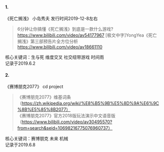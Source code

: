#### 1.
《死亡搁浅》 小岛秀夫 发行时间2019-12-8左右

>6分钟让你搞懂《死亡搁浅》到底是一款什么游戏? https://www.bilibili.com/video/av54177967
[极文中字]YongYea《死亡搁浅》第三部预告片全方位分析 https://www.bilibili.com/video/av18661110 

核心关键词：生与死 维度交叉 社交纽带游戏 时间雨  
记录于2019.6.2
#### 2.
《赛博朋克2077》 cd project 

>《赛博朋克2077》维基词条（https://zh.wikipedia.org/wiki/%E8%B5%9B%E5%8D%9A%E6%9C%8B%E5%85%8B2077）  
《赛博朋克2077》官方2018版玩法演示中文语音版（https://www.bilibili.com/video/av30495570?from=search&seid=10698216775076960737）

核心关键词：赛博朋克 未来 机械  
记录于2019.6.8
